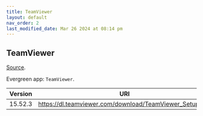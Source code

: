 ```yaml
---
title: TeamViewer
layout: default
nav_order: 2
last_modified_date: Mar 26 2024 at 08:14 pm
---
```


## TeamViewer

[Source](https://www.teamviewer.com/).

Evergreen app: `TeamViewer`.

| Version | URI                                                     |
| ------- | ------------------------------------------------------- |
| 15.52.3 | https://dl.teamviewer.com/download/TeamViewer_Setup.exe |
